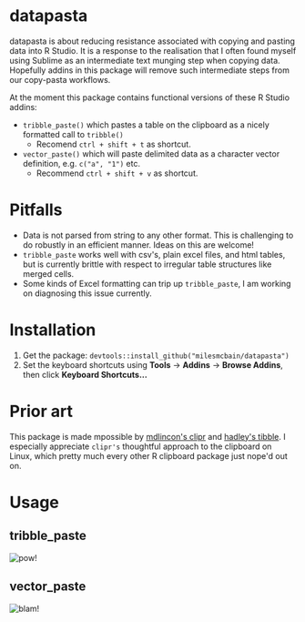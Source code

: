 # datapasta

datapasta is about reducing resistance associated with copying and pasting data into R Studio. It is a response to the realisation that I often found myself using Sublime as an intermediate text munging step when copying data. Hopefully addins in this package will remove such intermediate steps from our copy-pasta workflows.  

At the moment this package contains functional versions of these R Studio addins:
* `tribble_paste()` which pastes a table on the clipboard as a nicely formatted call to `tribble()`
    - Recomend `ctrl + shift + t` as shortcut.
* `vector_paste()` which will paste delimited data as a character vector definition, e.g. `c("a", "1")` etc.
    - Recommend `ctrl + shift + v` as shortcut.

# Pitfalls

* Data is not parsed from string to any other format. This is challenging to do robustly in an efficient manner. Ideas on this are welcome!
* `tribble_paste` works well with csv's, plain excel files, and html tables, but is currently brittle with respect to irregular table structures like merged cells. 
* Some kinds of Excel formatting can trip up `tribble_paste`, I am working on diagnosing this issue currently.

# Installation

1. Get the package: `devtools::install_github("milesmcbain/datapasta")`
2. Set the keyboard shortcuts using **Tools** -> **Addins** -> **Browse Addins**, then click **Keyboard Shortcuts...**

# Prior art

This package is made mpossible by [mdlincon's clipr](https://github.com/mdlincoln/clipr) and [hadley's tibble](https://github.com/hadley/tibble). I especially appreciate `clipr's` thoughtful approach to the clipboard on Linux, which pretty much every other R clipboard package just nope'd out on.

# Usage 
## tribble_paste
![pow!](https://raw.githubusercontent.com/milesmcbain/datapasta/master/inst/media/tribble_paste.gif)

## vector_paste 
![blam!](https://raw.githubusercontent.com/milesmcbain/datapasta/master/inst/media/vector_paste.gif)


